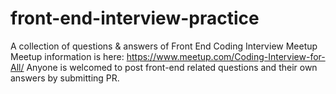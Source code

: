 # front-end-interview-practice
A collection of questions &amp; answers of Front End Coding Interview Meetup 
Meetup information is here: 
https://www.meetup.com/Coding-Interview-for-All/
Anyone is welcomed to post front-end related questions and their own answers by submitting PR.
